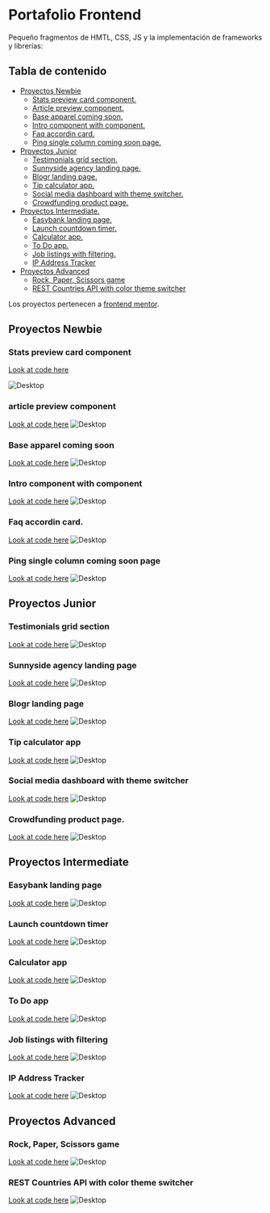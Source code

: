 # Portafolio Frontend

Pequeño fragmentos de HMTL, CSS, JS y la implementación de frameworks y librerías:

## Tabla de contenido

- [Proyectos Newbie](#proyectos-newbie)
  - [Stats preview card component.](#stats-preview-card-component)
  - [Article preview component.](#article-preview-component)
  - [Base apparel coming soon.](#base-apparel-coming-soon)
  - [Intro component with component.](#intro-component-with-component)
  - [Faq accordin card.](#faq-accordin-card)
  - [Ping single column coming soon page.](#ping-single-column-coming-soon-page)
- [Proyectos Junior](#proyectos-junior)
  - [Testimonials grid section.](#testimonials-grid-section)
  - [Sunnyside agency landing page.](#sunnyside-agency-landing-page)
  - [Blogr landing page.](#interactive-pricing-component)
  - [Tip calculator app.](#fylo-data-storage-component)
  - [Social media dashboard with theme switcher.](#social-media-dashboard-with-theme-switcher)
  - [Crowdfunding product page.](#crowdfunding-product-page)
- [Proyectos Intermediate.](#proyectos-intermediate)
  - [Easybank landing page.](#easybank-landing-page)
  - [Launch countdown timer.](#launch-countdown-timer)
  - [Calculator app.](#calculator-app)
  - [To Do app.](#todo-app)
  - [Job listings with filtering.](#job-listings-with-filtering)
  - [IP Address Tracker](#ip-address-tracker)
- [Proyectos Advanced](#proyectos-advanced)
  - [Rock, Paper, Scissors game](#rock-paper-scissors-game)
  - [REST Countries API with color theme switcher](#rest-countries-api-with-color-theme-switcher)

Los proyectos pertenecen a [frontend mentor](https://www.frontendmentor.io/).

## Proyectos Newbie

### Stats preview card component 
[Look at code here](https://github.com/Mooenz/frontend-portafolio/tree/main/stats-preview-card-component-main)

![Desktop](./stats-preview-card-component-main/solution-capture/Mooenz-desktop-solution.png)

### article preview component
[Look at code here](https://github.com/Mooenz/frontend-portafolio/tree/main/article-preview-component-master)
![Desktop](./article-preview-component-master/solution-capture/mooenz-desktop-solution.png)

### Base apparel coming soon 
[Look at code here](https://github.com/Mooenz/frontend-portafolio/tree/main/base-apparel-coming-soon-master)
![Desktop](./base-apparel-coming-soon-master/solution-capture/mooenz-desktop-normal-solution.png)

### Intro component with component 
[Look at code here](https://github.com/Mooenz/frontend-portafolio/tree/main/intro-component-with-signup-form-master)
![Desktop](./intro-component-with-signup-form-master/solution-capture/mooenz-desktop-solution.png)

### Faq accordin card. 
[Look at code here](https://github.com/Mooenz/frontend-portafolio/tree/main/faq-accordion-card-main)
![Desktop](./faq-accordion-card-main/solution-capture/mooenz-desktop-solution.png)

### Ping single column coming soon page 
[Look at code here](https://github.com/Mooenz/frontend-portafolio/tree/main/ping-coming-soon-page-master)
![Desktop](./ping-coming-soon-page-master/solution-capture/mooenz-desktop-solution.png)

## Proyectos Junior

### Testimonials grid section 
[Look at code here](https://github.com/Mooenz/frontend-portafolio/tree/main/testimonials-grid-section-main)
![Desktop](./testimonials-grid-section-main/solution-capture/mooenz-desktop-solution.png)

### Sunnyside agency landing page
[Look at code here](https://github.com/Mooenz/frontend-portafolio/tree/main/sunnyside-agency-landing-page-main)
![Desktop](./sunnyside-agency-landing-page-main/solution-capture/mooenz-desktop-solution.png)

### Blogr landing page 
[Look at code here](https://github.com/Mooenz/frontend-portafolio/tree/main/blogr-landing-page)
![Desktop](./blogr-landing-page/solution-capture/mooenz-desktop-solution.png)

### Tip calculator app
[Look at code here](https://github.com/Mooenz/frontend-portafolio/tree/main/tip-calculator-app)
![Desktop](./tip-calculator-app/mooenz-desktop-solution.png)

### Social media dashboard with theme switcher 
[Look at code here](https://github.com/Mooenz/frontend-portafolio/tree/main/social-media-dashboard-with-theme-switcher-master)
![Desktop](./social-media-dashboard-with-theme-switcher-master/solution-capture/mooenz-desktop-solution.png)

### Crowdfunding product page. 
[Look at code here](https://github.com/Mooenz/frontend-portafolio/tree/main/crowdfunding-product-page-main)
![Desktop](./crowdfunding-product-page-main/solution-capture/mooenz-desktop-solution.png)

## Proyectos Intermediate

### Easybank landing page 
[Look at code here]()
![Desktop](.//solution-capture/mooenz-desktop-solution.png)

### Launch countdown timer 
[Look at code here]()
![Desktop](.//solution-capture/mooenz-desktop-solution.png)

### Calculator app 
[Look at code here]()
![Desktop](.//solution-capture/mooenz-desktop-solution.png)

### To Do app
[Look at code here]()
![Desktop](.//solution-capture/mooenz-desktop-solution.png)

### Job listings with filtering 
[Look at code here]()
![Desktop](.//solution-capture/mooenz-desktop-solution.png)

### IP Address Tracker
[Look at code here]()
![Desktop](.//solution-capture/mooenz-desktop-solution.png)

## Proyectos Advanced

### Rock, Paper, Scissors game
[Look at code here]()
![Desktop](.//solution-capture/mooenz-desktop-solution.png)

### REST Countries API with color theme switcher 
[Look at code here]()
![Desktop](.//solution-capture/mooenz-desktop-solution.png)
